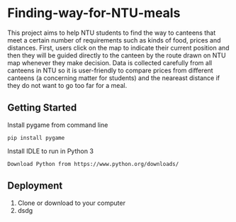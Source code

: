 # Finding-way-for-NTU-meals
This project aims to help NTU students to find the way to canteens that meet a certain number of requirements such as kinds of food, prices and distances. First, users click on the map to indicate their current position and then they will be guided directly to the canteen by the route drawn on NTU map whenever they make decision. Data is collected carefully from all canteens in NTU so it is user-friendly to compare prices from different canteens (a concerning matter for students) and the neareast distance if they do not want to go too far for a meal.
## Getting Started
Install pygame from command line  
``` 
pip install pygame 
```
Install IDLE to run in Python 3
```
Download Python from https://www.python.org/downloads/
```
## Deployment
1. Clone or download to your computer
2. dsdg
